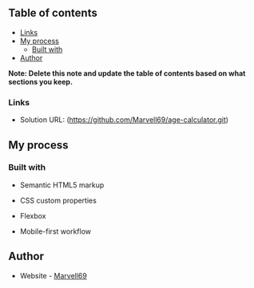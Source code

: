 ## Table of contents

- [Links](#links)
- [My process](#my-process)
  - [Built with](#built-with)
- [Author](#author)

**Note: Delete this note and update the table of contents based on what sections you keep.**

### Links

- Solution URL: (https://github.com/Marvell69/age-calculator.git)

## My process

### Built with

- Semantic HTML5 markup
- CSS custom properties
- Flexbox

- Mobile-first workflow

## Author

- Website - [Marvell69](https://github.com/Marvell69/age-calculator.git)
